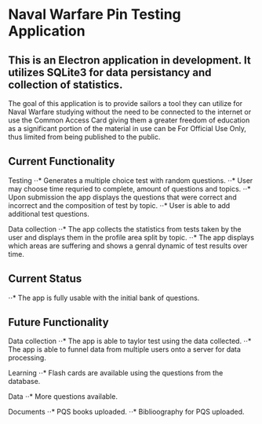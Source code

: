 # Naval Warfare Pin Testing Application
 
## This is an Electron application in development. It utilizes SQLite3 for data persistancy and collection of statistics.

The goal of this application is to provide sailors a tool they can utilize for Naval Warfare studying without the need to be connected to the internet or use the Common Access Card giving them a greater freedom of education as a significant portion of the material in use can be For Official Use Only, thus limited from being published to the public.

## Current Functionality

Testing
⋅⋅* Generates a multiple choice test with random questions.
⋅⋅* User may choose time requried to complete, amount of questions and topics.
⋅⋅* Upon submission the app displays the questions that were correct and incorrect and the composition of test by topic.
⋅⋅* User is able to add additional test questions.

Data collection
⋅⋅* The app collects the statistics from tests taken by the user and displays them in the profile area split by topic.
⋅⋅* The app displays which areas are suffering and shows a genral dynamic of test results over time.

## Current Status
⋅⋅* The app is fully usable with the initial bank of questions.

## Future Functionality

Data collection
⋅⋅* The app is able to taylor test using the data collected.
⋅⋅* The app is able to funnel data from multiple users onto a server for data processing.

Learning
⋅⋅* Flash cards are available using the questions from the database.

Data
⋅⋅* More questions available.

Documents
⋅⋅* PQS books uploaded.
⋅⋅* Biblioography for PQS uploaded.

